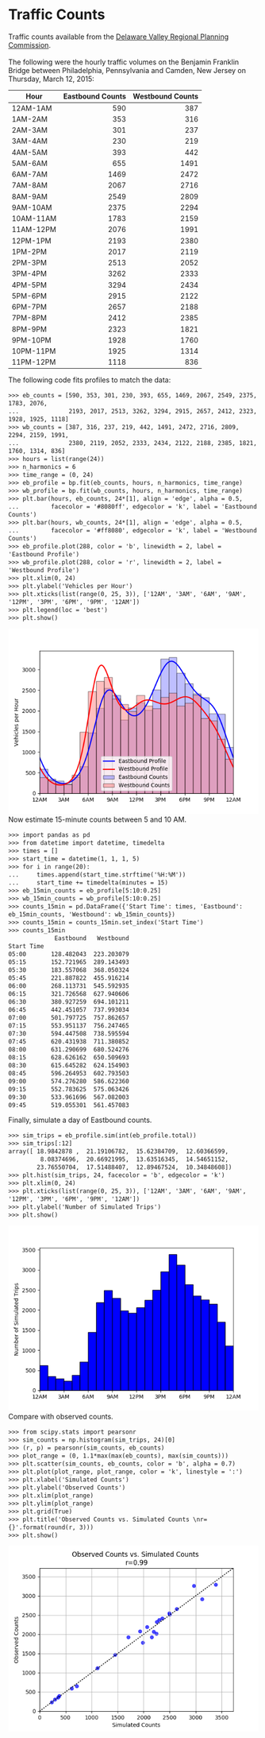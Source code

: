 # Traffic Counts
Traffic counts available from the [Delaware Valley Regional Planning Commission](https://www.dvrpc.org/webmaps/TrafficCounts/). </br>
</br>
The following were the hourly traffic volumes on the Benjamin Franklin Bridge between Philadelphia, Pennsylvania and Camden, New Jersey on Thursday, March 12, 2015:

|Hour     |Eastbound Counts|Westbound Counts
|---------|---------------:|---------------:|
|12AM-1AM |590             |387             |
|1AM-2AM  |353             |316             |
|2AM-3AM  |301             |237             |
|3AM-4AM  |230             |219             |
|4AM-5AM  |393             |442             |
|5AM-6AM  |655             |1491            |
|6AM-7AM  |1469            |2472            |
|7AM-8AM  |2067            |2716            |
|8AM-9AM  |2549            |2809            |
|9AM-10AM |2375            |2294            |
|10AM-11AM|1783            |2159            |
|11AM-12PM|2076            |1991            |
|12PM-1PM |2193            |2380            |
|1PM-2PM  |2017            |2119            |
|2PM-3PM  |2513            |2052            |
|3PM-4PM  |3262            |2333            |
|4PM-5PM  |3294            |2434            |
|5PM-6PM  |2915            |2122            |
|6PM-7PM  |2657            |2188            |
|7PM-8PM  |2412            |2385            |
|8PM-9PM  |2323            |1821            |
|9PM-10PM |1928            |1760            |
|10PM-11PM|1925            |1314            |
|11PM-12PM|1118            |836             |

The following code fits profiles to match the data:
```
>>> eb_counts = [590, 353, 301, 230, 393, 655, 1469, 2067, 2549, 2375, 1783, 2076, 
...              2193, 2017, 2513, 3262, 3294, 2915, 2657, 2412, 2323, 1928, 1925, 1118]
>>> wb_counts = [387, 316, 237, 219, 442, 1491, 2472, 2716, 2809, 2294, 2159, 1991,
...              2380, 2119, 2052, 2333, 2434, 2122, 2188, 2385, 1821, 1760, 1314, 836]
>>> hours = list(range(24))
>>> n_harmonics = 6
>>> time_range = (0, 24)
>>> eb_profile = bp.fit(eb_counts, hours, n_harmonics, time_range)
>>> wb_profile = bp.fit(wb_counts, hours, n_harmonics, time_range)
>>> plt.bar(hours, eb_counts, 24*[1], align = 'edge', alpha = 0.5,
...         facecolor = '#8080ff', edgecolor = 'k', label = 'Eastbound Counts')
>>> plt.bar(hours, wb_counts, 24*[1], align = 'edge', alpha = 0.5,
...         facecolor = '#ff8080', edgecolor = 'k', label = 'Westbound Counts')
>>> eb_profile.plot(288, color = 'b', linewidth = 2, label = 'Eastbound Profile')
>>> wb_profile.plot(288, color = 'r', linewidth = 2, label = 'Westbound Profile')
>>> plt.xlim(0, 24)
>>> plt.ylabel('Vehicles per Hour')
>>> plt.xticks(list(range(0, 25, 3)), ['12AM', '3AM', '6AM', '9AM', '12PM', '3PM', '6PM', '9PM', '12AM'])
>>> plt.legend(loc = 'best')
>>> plt.show()
```
![alt text](TrafficCounts.png "Fitting profiles to match hourly traffic counts") </br>
Now estimate 15-minute counts between 5 and 10 AM.
```
>>> import pandas as pd
>>> from datetime import datetime, timedelta
>>> times = []
>>> start_time = datetime(1, 1, 1, 5)
>>> for i in range(20):
...     times.append(start_time.strftime('%H:%M'))
...     start_time += timedelta(minutes = 15)
>>> eb_15min_counts = eb_profile[5:10:0.25]
>>> wb_15min_counts = wb_profile[5:10:0.25]
>>> counts_15min = pd.DataFrame({'Start Time': times, 'Eastbound': eb_15min_counts, 'Westbound': wb_15min_counts})
>>> counts_15min = counts_15min.set_index('Start Time')
>>> counts_15min
             Eastbound   Westbound
Start Time                        
05:00       128.482043  223.203079
05:15       152.721965  289.143493
05:30       183.557068  368.050324
05:45       221.887822  455.916214
06:00       268.113731  545.592935
06:15       321.726568  627.940606
06:30       380.927259  694.101211
06:45       442.451057  737.993034
07:00       501.797725  757.862657
07:15       553.951137  756.247465
07:30       594.447508  738.595594
07:45       620.431938  711.380852
08:00       631.290699  680.524276
08:15       628.626162  650.509693
08:30       615.645282  624.154903
08:45       596.264953  602.793503
09:00       574.276280  586.622360
09:15       552.783625  575.063426
09:30       533.961696  567.082003
09:45       519.055301  561.457083
```
Finally, simulate a day of Eastbound counts.
```
>>> sim_trips = eb_profile.sim(int(eb_profile.total))
>>> sim_trips[:12]
array([ 18.9842878 ,  21.19106782,  15.62384709,  12.60366599,
         8.08374696,  20.66921995,  13.63516345,  14.54651152,
        23.76550704,  17.51488407,  12.89467524,  10.34848608])
>>> plt.hist(sim_trips, 24, facecolor = 'b', edgecolor = 'k')
>>> plt.xlim(0, 24)
>>> plt.xticks(list(range(0, 25, 3)), ['12AM', '3AM', '6AM', '9AM', '12PM', '3PM', '6PM', '9PM', '12AM'])
>>> plt.ylabel('Number of Simulated Trips')
>>> plt.show()
```
![alt text](TrafficCountsSim.png "Simulated houly counts") </br>
Compare with observed counts.
```
>>> from scipy.stats import pearsonr
>>> sim_counts = np.histogram(sim_trips, 24)[0]
>>> (r, p) = pearsonr(sim_counts, eb_counts)
>>> plot_range = (0, 1.1*max(max(eb_counts), max(sim_counts)))
>>> plt.scatter(sim_counts, eb_counts, color = 'b', alpha = 0.7)
>>> plt.plot(plot_range, plot_range, color = 'k', linestyle = ':')
>>> plt.xlabel('Simulated Counts')
>>> plt.ylabel('Observed Counts')
>>> plt.xlim(plot_range)
>>> plt.ylim(plot_range)
>>> plt.grid(True)
>>> plt.title('Observed Counts vs. Simulated Counts \nr={}'.format(round(r, 3)))
>>> plt.show()
```
![alt text](TrafficCountCompare.png "Comparison of simulated and observed counts")

